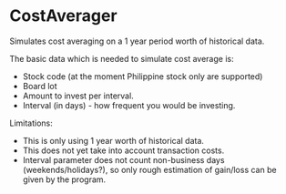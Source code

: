 CostAverager
============

Simulates cost averaging on a 1 year period worth of historical data.

The basic data which is needed to simulate cost average is:
- Stock code (at the moment Philippine stock only are supported)
- Board lot
- Amount to invest per interval.
- Interval (in days) - how frequent you would be investing.

Limitations:
- This is only using 1 year worth of historical data.
- This does not yet take into account transaction costs.
- Interval parameter does not count non-business days (weekends/holidays?), so only rough estimation of gain/loss can be given by the program.
